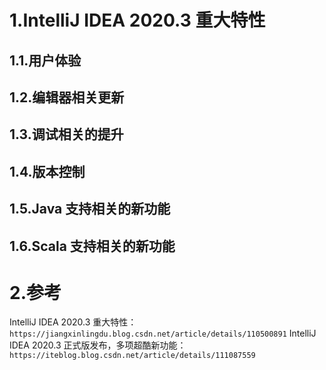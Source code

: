 # 1.IntelliJ IDEA 2020.3 重大特性

## 1.1.用户体验

## 1.2.编辑器相关更新
## 1.3.调试相关的提升
## 1.4.版本控制
## 1.5.Java 支持相关的新功能
## 1.6.Scala 支持相关的新功能
# 2.参考
IntelliJ IDEA 2020.3 重大特性：`https://jiangxinlingdu.blog.csdn.net/article/details/110500891`
IntelliJ IDEA 2020.3 正式版发布，多项超酷新功能：
`https://iteblog.blog.csdn.net/article/details/111087559`



